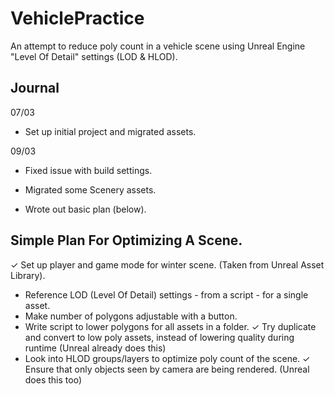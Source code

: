 # VehiclePractice
An attempt to reduce poly count in a vehicle scene using Unreal Engine "Level Of Detail" settings (LOD & HLOD).

## Journal
07/03 
- Set up initial project and migrated assets.

09/03 
- Fixed issue with build settings.

- Migrated some Scenery assets.
      
- Wrote out basic plan (below).


## Simple Plan For Optimizing A Scene.
✓ Set up player and game mode for winter scene. (Taken from Unreal Asset Library).
- Reference LOD (Level Of Detail) settings - from a script - for a single asset.
- Make number of polygons adjustable with a button.
- Write script to lower polygons for all assets in a folder.
✓ Try duplicate and convert to low poly assets, instead of lowering quality during runtime (Unreal already does this)
- Look into HLOD groups/layers to optimize poly count of the scene.
✓ Ensure that only objects seen by camera are being rendered. (Unreal does this too)
